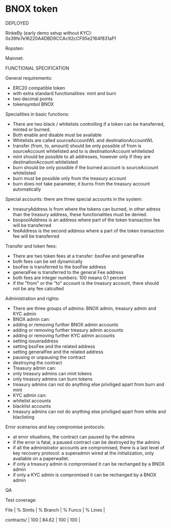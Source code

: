 # BNOX token 

DEPLOYED

RinkeBy (early demo setup without KYC): 0x39fe7e16220A4DBD9CCAc92cCF95e2164f831aFf 

Ropsten:

Mainnet:

FUNCTIONAL SPECIFICATION

General requirements:
- ERC20 compatible token
- with extra standard functionalities: mint and burn
- two decimal points
- tokensymbol BNOX

Specialities in basic functions:
- There are two black / whitelists controlling if a token can be transferred, minted or burned. 
- Both enable and disable must be available
- Whitelists are called sourceAccountWL and destinationAccountWL
- transfer (from, to, amount) should be only possible of from is sourceAccount whitelisted and to is destinationAccount whitelisted
- mint should be possible to all addresses, however only if they are destinationAccount whitelisted
- burn should be only possible if the burned account is sourceAccount whitelisted
- burn must be possible only from the treasury account
- burn does not take parameter, it burns from the treasury account automatically

Special accounts: there are three special accounts in the system:
- treasuryAddress is from where the tokens can  burned, in other adress than the treasury address, these functionalities must be denied.
- bsopoolAddress is an address where part of the token transaction fee will be transferred
- feeAddress is the second address where a part of the token transaction fee will be transferred

Transfer and token fees:
- There are two token fees at a transfer: bsoFee and generalFee
- both fees can be set dynamically
- bsoFee is transferred to the bsoFee address
- generalFee is transferred to the general Fee address
- both fees are integer numbers: 100 means 0.1 percent
- if the "from" or the "to" account is the treasury account, there should not be any fee calculted 

Administration and rights: 
- There are three groups of admins: BNOX admin, treasury admin and KYC admin
- BNOX admin can:
 - adding or removing further BNOX admin accounts
 - adding or removing further treasury admin accounts
 - adding or removing further KYC admin accounts
 - setting issueraddress
 - setting bsoFee and the related address
 - setting generalFee and the related address
 - pausing or unpausing the contract
 - destroying the contract
- Treasury admin can:
 - only treasury admins can mint tokens
 - only treasury admins can burn tokens
 - treasury admins can not do anything else priviliged apart from burn and mint
- KYC admin can:
 - whitelist accounts
 - blacklist accounts
 - treasury admins can not do anything else priviliged apart from white and blaclisting

Error scenarios and key compromise protocols:
- at error situations, the contract can paused by the admins
- if the error is fatal, a paused contract can be destroyed by the admins
- if all the administrator accounts are compromised, there is a last level of key recovery protocol: a superadmin wired at the initialization, only available on a paperwallet.  
- if only a treasury admin is compromised it can be rechanged by a BNOX admin
- if only a KYC admin is compromised it can be rechanged by a BNOX admin

QA

Test coverage:

File                  |  % Stmts | % Branch |  % Funcs |  % Lines |

contracts/           |      100 |    84.62 |      100 |      100 |   
